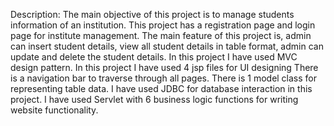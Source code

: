 Description: The main objective of this project is to manage students information of an institution. 
This project has a registration page and login page for institute management.
The main feature of this project is, admin can insert student details, view all student details in table format, admin can update and delete the student details.
In this project I have used MVC design pattern.
In this project I have used 4 jsp files for UI designing
There is a navigation bar to traverse through all pages.
There is 1 model class for representing table data.
I have used JDBC for database interaction in this project.
I have used Servlet with 6 business logic functions for writing website functionality.
